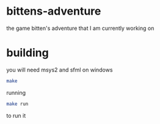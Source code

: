 # bittens-adventure
the game bitten's adventure that I am currently working on

# building
you will need msys2 and sfml on windows


```bash
make
```
running
```bash
make run
``` 
to run it
